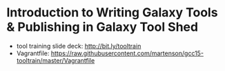 # Introduction to Writing Galaxy Tools & Publishing in Galaxy Tool Shed

 * tool training slide deck: http://bit.ly/tooltrain
 * Vagrantfile: https://raw.githubusercontent.com/martenson/gcc15-tooltrain/master/Vagrantfile
